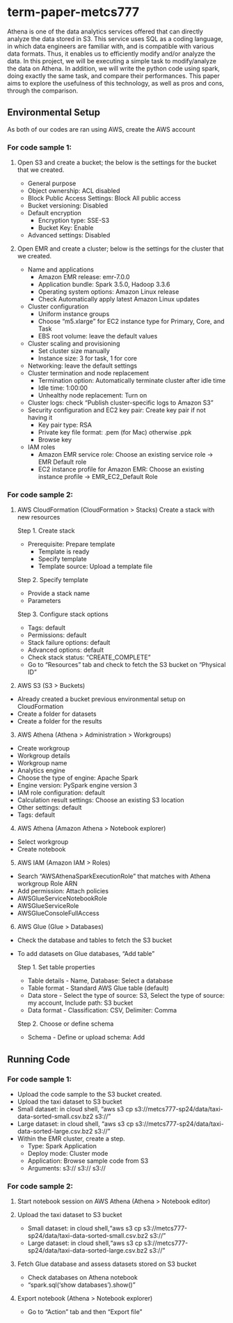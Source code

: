 # term-paper-metcs777
Athena is one of the data analytics services offered that can directly analyze the data stored in S3. This service uses SQL as a coding language, in which data engineers are familiar with, and is compatible with various data formats. Thus, it enables us to efficiently modify and/or analyze the data. In this project, we will be executing a simple task to modify/analyze the data on Athena. In addition, we will write the python code using spark, doing exactly the same task, and compare their performances. This paper aims to explore the usefulness of this technology, as well as pros and cons, through the comparison.

## Environmental Setup
As both of our codes are ran using AWS, create the AWS account

### For code sample 1:
1. Open S3 and create a bucket; the below is the settings for the bucket that we created.
   - General purpose
   - Object ownership: ACL disabled
   - Block Public Access Settings: Block All public access
   - Bucket versioning: Disabled
   - Default encryption
       - Encryption type: SSE-S3
       - Bucket Key: Enable
   - Advanced settings: Disabled
 
3. Open EMR and create a cluster;  below is the settings for the cluster that we created.
   - Name and applications
      - Amazon EMR release: emr-7.0.0
      - Application bundle: Spark 3.5.0, Hadoop 3.3.6
      - Operating system options: Amazon Linux release
      - Check Automatically apply latest Amazon Linux updates
   - Cluster configuration
      - Uniform instance groups
      - Choose “m5.xlarge” for EC2 instance type for Primary, Core, and Task
      - EBS root volume: leave the default values
   - Cluster scaling and provisioning
      - Set cluster size manually
      - Instance size: 3 for task, 1 for core
   - Networking: leave the default settings
   - Cluster termination and node replacement
      - Termination option: Automatically terminate cluster after idle time
      - Idle time: 1:00:00
      - Unhealthy node replacement: Turn on
   - Cluster logs: check “Publish cluster-specific logs to Amazon S3”
   - Security configuration and EC2 key pair: Create key pair if not having it
      - Key pair type: RSA
      - Private key file format: .pem (for Mac) otherwise .ppk
      - Browse key
   - IAM roles
      - Amazon EMR service role: Choose an existing service role -> EMR Default role
      - EC2 instance profile for Amazon EMR: Choose an existing instance profile -> EMR_EC2_Default Role

### For code sample 2:
1. AWS CloudFormation (CloudFormation > Stacks)
   Create a stack with new resources
   
   Step 1. Create stack

   - Prerequisite: Prepare template
        - Template is ready
        - Specify template
        - Template source: Upload a template file
  
   Step 2. Specify template

   - Provide a stack name
   - Parameters
  
   Step 3. Configure stack options

   - Tags: default
   - Permissions: default
   - Stack failure options: default
   - Advanced options: default
   - Check stack status: “CREATE_COMPLETE”
   - Go to “Resources” tab and check to fetch the S3 bucket on “Physical ID”

2. AWS S3 (S3 > Buckets)
- Already created a bucket previous environmental setup on CloudFormation
- Create a folder for datasets
- Create a folder for the results

3. AWS Athena (Athena > Administration > Workgroups)
- Create workgroup
- Workgroup details
- Workgroup name
- Analytics engine
- Choose the type of engine: Apache Spark
- Engine version: PySpark engine version 3
- IAM role configuration: default
- Calculation result settings: Choose an existing S3 location
- Other settings: default
- Tags: default

4. AWS Athena (Amazon Athena > Notebook explorer)
- Select workgroup
- Create notebook

5. AWS IAM (Amazon IAM > Roles)
- Search “AWSAthenaSparkExecutionRole” that matches with Athena workgroup Role ARN
- Add permission: Attach policies
- AWSGlueServiceNotebookRole
- AWSGlueServiceRole
- AWSGlueConsoleFullAccess

6. AWS Glue (Glue > Databases)
- Check the database and tables to fetch the S3 bucket
- To add datasets on Glue databases, “Add table”
  
   Step 1. Set table properties
  
   - Table details - Name, Database: Select a database
   - Table format - Standard AWS Glue table (default)
   - Data store - Select the type of source: S3, Select the type of source: my account, Include path: S3 bucket
   - Data format - Classification: CSV, Delimiter: Comma
  
   Step 2. Choose or define schema
   - Schema - Define or upload schema: Add

## Running Code

### For code sample 1:
- Upload the code sample to the S3 bucket created.
- Upload the taxi dataset to S3 bucket
- Small dataset: in cloud shell,  “aws s3 cp s3://metcs777-sp24/data/taxi-data-sorted-small.csv.bz2 s3://<your bucket name>”
- Large dataset: in cloud shell,  “aws s3 cp s3://metcs777-sp24/data/taxi-data-sorted-large.csv.bz2 s3://<your bucket name>”
- Within the EMR cluster, create a step.
   - Type: Spark Application
   - Deploy mode: Cluster mode
   - Application: Browse sample code from S3
   - Arguments: s3://<location of dataset> s3://<location of result of task1> s3://<location of result of task2>

### For code sample 2:

1. Start notebook session on AWS Athena (Athena > Notebook editor)

2. Upload the taxi dataset to S3 bucket
   - Small dataset: in cloud shell,“aws s3 cp s3://metcs777-sp24/data/taxi-data-sorted-small.csv.bz2 s3://<your bucket name>”
   - Large dataset: in cloud shell,“aws s3 cp s3://metcs777-sp24/data/taxi-data-sorted-large.csv.bz2 s3://<your bucket name>”

3. Fetch Glue database and assess datasets stored on S3 bucket
   - Check databases on Athena notebook
   - “spark.sql(‘show databases’).show()”

4. Export notebook (Athena > Notebook explorer)
   - Go to “Action” tab and then “Export file”



